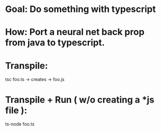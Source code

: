 # Goal: Do something with typescript
# How: Port a neural net back prop from java to typescript. 

# Transpile: 
tsc foo.ts -> creates -> foo.js 

# Transpile + Run ( w/o creating a *js file ):
ts-node foo.ts
